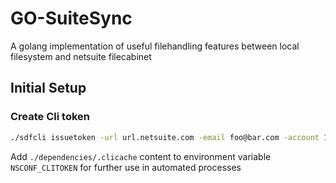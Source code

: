 # GO-SuiteSync

A golang implementation of useful filehandling features between local filesystem and netsuite filecabinet

## Initial Setup

### Create Cli token

```bash
./sdfcli issuetoken -url url.netsuite.com -email foo@bar.com -account 123456 -role 3
```

Add `./dependencies/.clicache` content to environment variable `NSCONF_CLITOKEN` for further use in automated processes